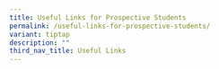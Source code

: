 ```yaml
---
title: Useful Links for Prospective Students
permalink: /useful-links-for-prospective-students/
variant: tiptap
description: ""
third_nav_title: Useful Links
---
```

